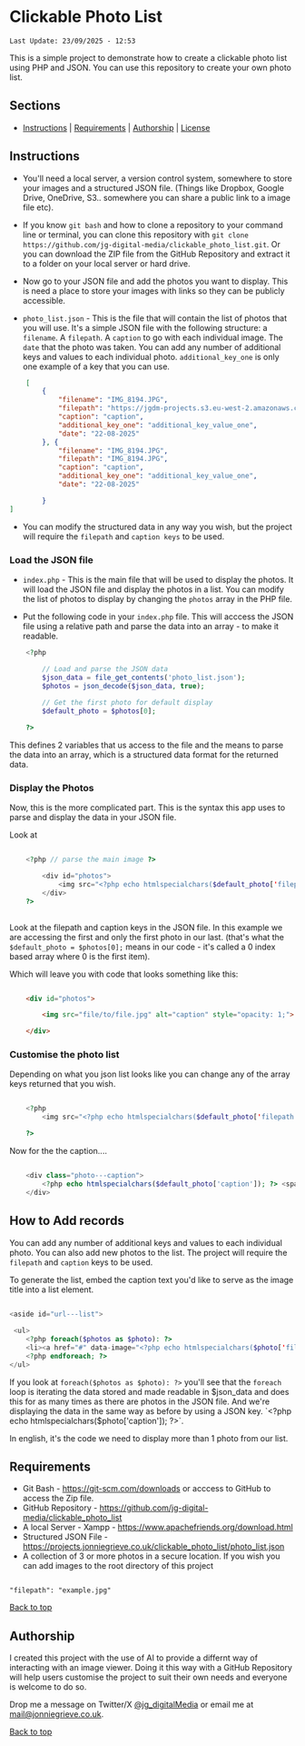 # Clickable Photo List

`Last Update: 23/09/2025 - 12:53`

This is a simple project to demonstrate how to create a clickable photo list using PHP and JSON. You can use this repository to create your own photo list.

## Sections

+ [Instructions](#instructions) | [Requirements](Requirements) | [Authorship](#authorship) | [License](#license)

## Instructions

+ You'll need a local server, a version control system, somewhere to store your images and a structured JSON file. (Things like Dropbox, Google Drive, OneDrive, S3.. somewhere you can share a public link to a image file etc).

+ If you know `git bash` and how to clone a repository to your command line or terminal, you can clone this repository with `git clone https://github.com/jg-digital-media/clickable_photo_list.git`. Or you can download the ZIP file from the GitHub Repository and extract it to a folder on your local server or hard drive.

+ Now go to your JSON file and add the photos you want to display. This is need a place to store your images with links so they can be publicly accessible. 

+ `photo_list.json` - This is the file that will contain the list of photos that you will use. It's a simple JSON file with the following structure:  a `filename`. A `filepath`. A `caption` to go with each individual image. The `date` that the photo was taken. You can add any number of additional keys and values to each individual photo. `additional_key_one` is only one example of a key that you can use.

```json
    [
        {
            "filename": "IMG_8194.JPG",
            "filepath": "https://jgdm-projects.s3.eu-west-2.amazonaws.com/clickable_photo_list/flowers/IMG_8194.JPG",
            "caption": "caption",
            "additional_key_one": "additional_key_value_one",
            "date": "22-08-2025"
        }, {
            "filename": "IMG_8194.JPG",
            "filepath": "IMG_8194.JPG",
            "caption": "caption",
            "additional_key_one": "additional_key_value_one",
            "date": "22-08-2025"

        }
]
```

+ You can modify the structured data in any way you wish, but the project will require the `filepath` and `caption keys` to be used.

### Load the JSON file

+ `index.php` - This is the main file that will be used to display the photos. It will load the JSON file and display the photos in a list. You can modify the list of photos to display by changing the `photos` array in the PHP file.

+ Put the following code in your `index.php` file.  This will acccess the JSON file using a relative path and parse the data into an array - to make it readable.

```php
    <?php 

        // Load and parse the JSON data
        $json_data = file_get_contents('photo_list.json');
        $photos = json_decode($json_data, true);
        
        // Get the first photo for default display
        $default_photo = $photos[0];

    ?>
```

This defines 2 variables that us access to the file and the means to parse the data into an array, which is a structured data format for the returned data.

### Display the Photos 

Now, this is the more complicated part. This is the syntax this app uses to parse and display the data in your JSON file.

Look at

```php

    <?php // parse the main image ?>

        <div id="photos">
            <img src="<?php echo htmlspecialchars($default_photo['filepath']); ?>" alt="<?php echo htmlspecialchars($default_photo['caption']); ?>">
        </div>
    ?>
       
```

Look at the filepath and caption keys in the JSON file. In this example we are accessing the first and only the first photo in our last.  (that's what the ` $default_photo = $photos[0];` means in our code - it's called a 0 index based array where 0 is the first item).

Which will leave you with code that looks something like this:

```html 

    <div id="photos">

        <img src="file/to/file.jpg" alt="caption" style="opacity: 1;">

    </div>

```

### Customise the photo list

Depending on what you json list looks like you can change any of the array keys returned that you wish.

```php

    <?php 
        <img src="<?php echo htmlspecialchars($default_photo['filepath']); ?>" alt="<?php echo htmlspecialchars($default_photo['caption']); ?>">

    ?>
```

Now for the the caption.... 

```php

    <div class="photo---caption">
        <?php echo htmlspecialchars($default_photo['caption']); ?> <span>(<?php echo htmlspecialchars($default_photo['caption']); ?>)</span>
    </div>
```

## How to Add records

You can add any number of additional keys and values to each individual photo. You can also add new photos to the list. The project will require the `filepath` and `caption` keys to be used.

To generate the list, embed the caption text you'd like to serve as the image title into a list element.

```php 

<aside id="url---list">
            
 <ul>
    <?php foreach($photos as $photo): ?>
    <li><a href="#" data-image="<?php echo htmlspecialchars($photo['filepath']); ?>" data-caption="<?php echo htmlspecialchars($photo['caption']); ?>" data-scientific="<?php echo htmlspecialchars($photo['caption']); ?>"><?php echo htmlspecialchars($photo['caption']); ?></a></li>
    <?php endforeach; ?>
</ul>

```

If you look at `foreach($photos as $photo): ?>` you'll see that the `foreach` loop is iterating the data stored and made readable in $json_data and does this for as many times as there are photos in the JSON file. And we're displaying the data in the same way as before by using a JSON key.  `<?php echo htmlspecialchars($photo['caption']); ?>`.

In english, it's the code we need to display more than 1 photo from our list.

## Requirements

+ Git Bash - https://git-scm.com/downloads or acccess to GitHub to access the Zip file.
+ GitHub Repository - https://github.com/jg-digital-media/clickable_photo_list
+ A local Server - Xampp - https://www.apachefriends.org/download.html
+ Structured JSON File - https://projects.jonniegrieve.co.uk/clickable_photo_list/photo_list.json
+ A collection of 3 or more photos in a secure location.  If you wish you can add images to the root directory of this project  


```

"filepath": "example.jpg"

```

[Back to top](#clickable-photo-list)

## Authorship

I created this project with the use of AI to provide a differnt way of interacting with an image viewer. Doing it this way with a GitHub Repository will help users customise the project to suit their own needs and everyone is welcome to do so.

Drop me a message on Twitter/X [@jg_digitalMedia](https://twitter.com/jg_digitalMedia) or email me at [mail@jonniegrieve.co.uk](mailto:mail@jonniegrieve.co.uk).

[Back to top](#clickable-photo-list)
